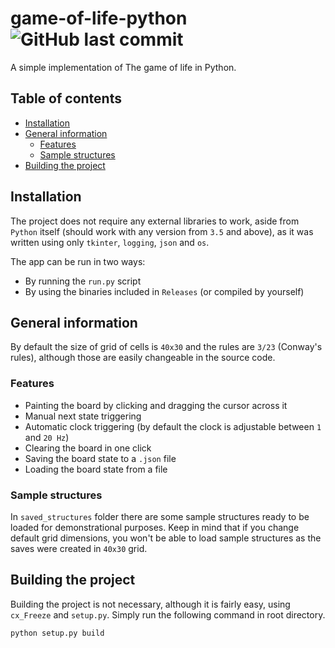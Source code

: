 # game-of-life-python ![GitHub last commit](https://img.shields.io/github/last-commit/shaderlight/game-of-life-python)
A simple implementation of The game of life in Python.

## Table of contents
* [Installation](#installation)
* [General information](#general-information)
    * [Features](#features)
    * [Sample structures](#sample-structures)
* [Building the project](#building-the-project)

## Installation
The project does not require any external libraries to work, aside from `Python` itself (should work with any version from `3.5` and above), as
it was written using only `tkinter`, `logging`, `json` and `os`.

The app can be run in two ways:
- By running the `run.py` script
- By using the binaries included in `Releases` (or compiled by yourself)

## General information
By default the size of grid of cells is `40x30` and the rules are `3/23` (Conway's rules), although
those are easily changeable in the source code.

### Features
- Painting the board by clicking and dragging the cursor across it
- Manual next state triggering
- Automatic clock triggering (by default the clock is adjustable between `1` and `20 Hz`)
- Clearing the board in one click
- Saving the board state to a `.json` file
- Loading the board state from a file

### Sample structures
In `saved_structures` folder there are some sample structures ready to be loaded for demonstrational purposes.
Keep in mind that if you change default grid dimensions, you won't be able to load sample structures as the saves
were created in `40x30` grid.

## Building the project
Building the project is not necessary, although it is fairly easy, using `cx_Freeze` and `setup.py`.
Simply run the following command in root directory.
```
python setup.py build
```